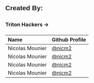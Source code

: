 <style>
  @font-face {
      font-family: 'StartFont';
      src: url("/spaceflight/assets/fonts/title.ttf") format('truetype');
    }
  
    h1 {
      font-family: 'StartFont', sans-serif;
    }
    h2 {
      font-family: 'StartFont', sans-serif;
    }
</style>

<h2> Created By: <h2>

<h3> Triton Hackers -> <h3>

| Name | Github Profile |
| :---- | :---- |
| Nicolas Mounier | [@nicm2](https://github.com/nicm2) |
| Nicolas Mounier | [@nicm2](https://github.com/nicm2) |
| Nicolas Mounier | [@nicm2](https://github.com/nicm2) |
| Nicolas Mounier | [@nicm2](https://github.com/nicm2) |
